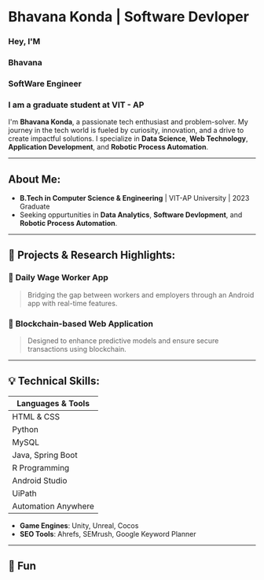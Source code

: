 #  Bhavana Konda | Software Devloper

### Hey, I'M
### Bhavana 
### SoftWare Engineer

### I am a graduate student at VIT - AP

I'm **Bhavana Konda**, a passionate tech enthusiast and problem-solver. My journey in the tech world is fueled by curiosity, innovation, and a drive to create impactful solutions. I specialize in **Data Science**, **Web Technology**, **Application Development**, and **Robotic Process Automation**.

---

##  About Me:
-  **B.Tech in Computer Science & Engineering** | VIT-AP University | 2023 Graduate
-  Seeking oppurtunities in **Data Analytics**, **Software Devlopment**, and **Robotic Process Automation**.

---

## 🔨 Projects & Research Highlights:
### 🔑 **Daily Wage Worker App**
> Bridging the gap between workers and employers through an Android app with real-time features.

### 🔗 **Blockchain-based Web Application**
> Designed to enhance predictive models and ensure secure transactions using blockchain.

---

## 💡 Technical Skills:
| **Languages & Tools**   
|--------------------------
| HTML & CSS              
| Python               
| MySQL                  
| Java, Spring Boot   
| R Programming           
| Android Studio          
| UiPath                  
| Automation Anywhere      


- **Game Engines**: Unity, Unreal, Cocos
- **SEO Tools**: Ahrefs, SEMrush, Google Keyword Planner

---

## 🌟 Fun
